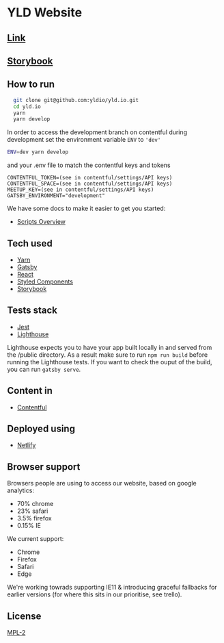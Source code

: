 # YLD Website

## [Link](https://yldio.io/)

## [Storybook](https://yld-storybook.now.sh)

## How to run

```bash
  git clone git@github.com:yldio/yld.io.git
  cd yld.io
  yarn
  yarn develop
```

In order to access the development branch on contentful during development set the environment variable `ENV` to `'dev'`

```bash
ENV=dev yarn develop
```

and your .env file to match the contentful keys and tokens

```
CONTENTFUL_TOKEN=(see in contentful/settings/API keys)
CONTENTFUL_SPACE=(see in contentful/settings/API keys)
MEETUP_KEY=(see in contentful/settings/API keys)
GATSBY_ENVIRONMENT="development"
```

We have some docs to make it easier to get you started:

- [Scripts Overview](./docs/scripts.md)

## Tech used

- [Yarn](https://yarnpkg.com)
- [Gatsby](https://www.gatsbyjs.org/docs/)
- [React](https://reactjs.org)
- [Styled Components](https://styled-components.com)
- [Storybook](https://storybook.js.org/)

## Tests stack

- [Jest](https://jestjs.io/)
- [Lighthouse](https://www.gatsbyjs.org/docs/audit-with-lighthouse/)

Lighthouse expects you to have your app built locally in and served from the /public directory.
As a result make sure to run `npm run build` before running the Lighthouse tests.
If you want to check the ouput of the build, you can run `gatsby serve`.

## Content in

- [Contentful](https://contentful.com)

## Deployed using

- [Netlify](https://netlify.com/)

## Browser support

Browsers people are using to access our website, based on google analytics:

- 70% chrome
- 23% safari
- 3.5% firefox
- 0.15% IE

We current support:

- Chrome
- Firefox
- Safari
- Edge

We're working towrads supporting IE11 & introducing graceful fallbacks for earlier versions (for where this sits in our prioritise, see trello).

## License

[MPL-2](/LICENSE)
